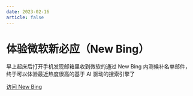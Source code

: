 ```yaml
---
date: 2023-02-16
article: false
---
```


# 体验微软新必应（New Bing）

早上起床后打开手机发现邮箱里收到微软的通过 New Bing 内测候补名单邮件，终于可以体验最近热度很高的基于 AI 驱动的搜索引擎了

<!-- more -->

[访问 New Bing](https://www.bing.com)

[//]: # (![]&#40;https://img.sherry4869.com/blog/diary/2023/02/16/img.png =x700&#41;)

[//]: # ()
[//]: # (![]&#40;https://img.sherry4869.com/blog/diary/2023/02/16/img_1.png&#41;)

[//]: # ()
[//]: # (## 日常问题)

[//]: # ()
[//]: # (![]&#40;https://img.sherry4869.com/blog/diary/2023/02/16/img_2.png&#41;)

[//]: # ()
[//]: # (![]&#40;https://img.sherry4869.com/blog/diary/2023/02/16/img_6.png&#41;)

[//]: # ()
[//]: # (## 专业领域类问题)

[//]: # ()
[//]: # (面向 chatGPT 编程)

[//]: # ()
[//]: # (![]&#40;https://img.sherry4869.com/blog/diary/2023/02/16/img_9.png&#41;)

[//]: # ()
[//]: # (![]&#40;./img.png&#41;)

[//]: # ()
[//]: # (## 一些对话)

[//]: # ()
[//]: # (![]&#40;https://img.sherry4869.com/blog/diary/2023/02/16/img_3.png&#41;)

[//]: # ()
[//]: # (![]&#40;https://img.sherry4869.com/blog/diary/2023/02/16/img_8.png&#41;)

[//]: # ()
[//]: # (![]&#40;https://img.sherry4869.com/blog/diary/2023/02/16/img_10.png&#41;)

[//]: # ()
[//]: # (![]&#40;https://img.sherry4869.com/blog/diary/2023/02/16/img_7.png&#41;)

[//]: # ()
[//]: # (## :sweat_smile:)

[//]: # ()
[//]: # (![]&#40;https://img.sherry4869.com/blog/diary/2023/02/16/img_11.png&#41;)

[//]: # ()
[//]: # (## 限制)

[//]: # ()
[//]: # (![]&#40;https://img.sherry4869.com/blog/diary/2023/02/16/img_5.png&#41;)

[//]: # ()
[//]: # (![]&#40;https://img.sherry4869.com/blog/diary/2023/02/16/img_4.png&#41;)